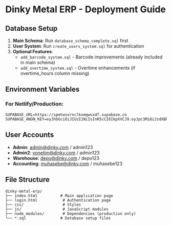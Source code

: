 # Dinky Metal ERP - Deployment Guide

## Database Setup

1. **Main Schema**: Run `database_schema_complete.sql` first
2. **User System**: Run `create_users_system.sql` for authentication
3. **Optional Features**:
   - `add_barcode_system.sql` - Barcode improvements (already included in main schema)
   - `add_overtime_system.sql` - Overtime enhancements (if overtime_hours column missing)

## Environment Variables

### For Netlify/Production:
```
SUPABASE_URL=https://spmtwsxrnclkxmqwsxdf.supabase.co
SUPABASE_ANON_KEY=eyJhbGciOiJIUzI1NiIsInR5cCI6IkpXVCJ9.eyJpc3MiOiJzdXBhYmFzZSIsInJlZiI6InNwbXR3c3hybmNsa3htcXdzeGRmIiwicm9sZSI6ImFub24iLCJpYXQiOjE3NTY4ODAyODUsImV4cCI6MjA3MjQ1NjI4NX0.BpwVkvqpzAP2hroqztXmQNym5Mq_Kijnt9CPG50yP0c
```

## User Accounts

- **Admin**: admin@dinky.com / admin123
- **Admin2**: yonetim@dinky.com / admin123  
- **Warehouse**: depo@dinky.com / depo123
- **Accounting**: muhasebe@dinky.com / muhasebe123

## File Structure

```
dinky-metal-erp/
├── index.html          # Main application page
├── login.html           # Authentication page
├── css/                 # Styles
├── js/                  # JavaScript modules
├── node_modules/        # Dependencies (production only)
└── *.sql               # Database setup files
```